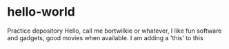 # hello-world
Practice depository
Hello, call me bortwilkie or whatever, I like fun software and gadgets, good movies when available.
I am adding a 'this' to this
